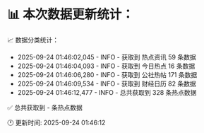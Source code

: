📊 本次数据更新统计：
==========================

📈 数据分类统计：
- 2025-09-24 01:46:02,045 - INFO - 获取到 热点资讯 59 条数据
- 2025-09-24 01:46:04,093 - INFO - 获取到 今日热点 16 条数据
- 2025-09-24 01:46:06,280 - INFO - 获取到 公社热帖 171 条数据
- 2025-09-24 01:46:09,534 - INFO - 获取到 财经日历 82 条数据
- 2025-09-24 01:46:12,477 - INFO - 总共获取到 328 条热点数据

✅ 总共获取到 - 条热点数据

🕐 更新时间: 2025-09-24 01:46:12
